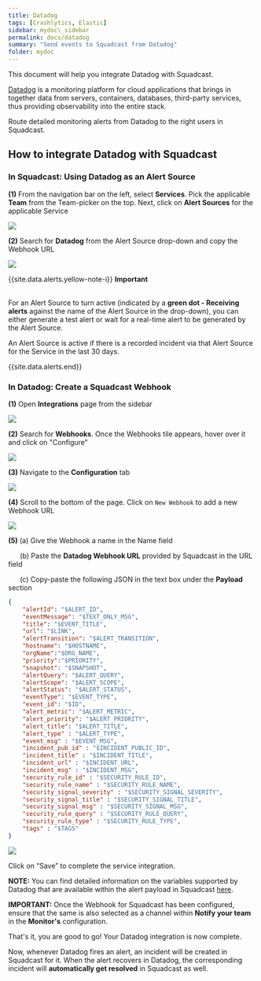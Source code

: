```yaml
---
title: Datadog
tags: [Crashlytics, Elastic]
sidebar: mydoc\_sidebar
permalink: docs/datadog
summary: "Send events to Squadcast from Datadog"
folder: mydoc
---
```


This document will help you integrate Datadog with Squadcast.

[Datadog](https://www.datadoghq.com/) is a monitoring platform for cloud applications that brings in together data from servers, containers, databases, third-party services, thus providing observability into the entire stack. 

Route detailed monitoring alerts from Datadog to the right users in Squadcast.

## How to integrate Datadog with Squadcast

### In Squadcast: Using Datadog as an Alert Source

**(1)** From the navigation bar on the left, select **Services**. Pick the applicable **Team** from the Team-picker on the top. Next, click on **Alert Sources** for the applicable Service

![](../../.gitbook/assets/alert\_source\_1.png)

**(2)** Search for **Datadog** from the Alert Source drop-down and copy the Webhook URL 

![](../../.gitbook/assets/datadog\_1.png)

{{site.data.alerts.yellow-note-i}}
<b>Important</b><br/><br/>
<p>For an Alert Source to turn active (indicated by a <b>green dot - Receiving alerts</b> against the name of the Alert Source in the drop-down), you can either generate a test alert or wait for a real-time alert to be generated by the Alert Source.</p>
<p>An Alert Source is active if there is a recorded incident via that Alert Source for the Service in the last 30 days.</p>
{{site.data.alerts.end}}

### In Datadog: Create a Squadcast Webhook

**(1)** Open **Integrations** page from the sidebar

![](../../.gitbook/assets/datadog\_2.png)

**(2)** Search for **Webhooks**. Once the Webhooks tile appears, hover over it and click on "Configure"

![](../../.gitbook/assets/datadog\_3.png)

**(3)** Navigate to the **Configuration** tab

![](../../.gitbook/assets/datadog\_4.png)

**(4)** Scroll to the bottom of the page. Click on `New Webhook` to add a new Webhook URL

![](../../.gitbook/assets/datadog\_5.png)

**(5)** (a) Give the Webhook a name in the Name field

      (b) Paste the **Datadog Webhook URL** provided by Squadcast in the URL field

      (c) Copy-paste the following JSON in the text box under the **Payload** section

```json
{
    "alertId": "$ALERT_ID",
    "eventMessage": "$TEXT_ONLY_MSG",
    "title": "$EVENT_TITLE",
    "url": "$LINK",
    "alertTransition": "$ALERT_TRANSITION",
    "hostname": "$HOSTNAME",
    "orgName":"$ORG_NAME",
    "priority":"$PRIORITY",
    "snapshot": "$SNAPSHOT",
    "alertQuery": "$ALERT_QUERY",
    "alertScope": "$ALERT_SCOPE",
    "alertStatus": "$ALERT_STATUS",
    "eventType": "$EVENT_TYPE",
    "event_id": "$ID",
    "alert_metric": "$ALERT_METRIC",
    "alert_priority": "$ALERT_PRIORITY",
    "alert_title": "$ALERT_TITLE",
    "alert_type" : "$ALERT_TYPE",
    "event_msg" : "$EVENT_MSG",
    "incident_pub_id" : "$INCIDENT_PUBLIC_ID",
    "incident_title" : "$INCIDENT_TITLE",
    "incident_url" : "$INCIDENT_URL",
    "incident_msg" : "$INCIDENT_MSG",
    "security_rule_id" : "$SECURITY_RULE_ID",
    "security_rule_name" : "$SECURITY_RULE_NAME",
    "security_signal_severity" : "$SECURITY_SIGNAL_SEVERITY",
    "security_signal_title" : "$SECURITY_SIGNAL_TITLE",
    "security_signal_msg" : "$SECURITY_SIGNAL_MSG",
    "security_rule_query" : "$SECURITY_RULE_QUERY",
    "security_rule_type" : "$SECURITY_RULE_TYPE",
    "tags" : "$TAGS"
}
```

![](../../.gitbook/assets/datadog\_6.png)

Click on “Save” to complete the service integration.

**NOTE:** You can find detailed information on the variables supported by Datadog that are available within the alert payload in Squadcast [here](https://docs.datadoghq.com/integrations/webhooks/).

**IMPORTANT:** Once the Webhook for Squadcast has been configured, ensure that the same is also selected as a channel within **Notify your team** in the **Monitor's** configuration.

That's it, you are good to go! Your Datadog integration is now complete.

Now, whenever Datadog fires an alert, an incident will be created in Squadcast for it. When the alert recovers in Datadog, the corresponding incident will **automatically get resolved** in Squadcast as well.